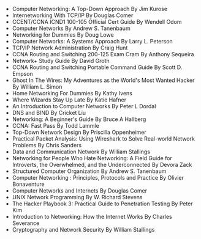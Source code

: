  <ul>
                                    
<li><a target="_blank" href="https://github.com/manjunath5496/Networking-Books/blob/master/n1.pdf" style="text-decoration:none;">Computer Networking: A Top-Down Approach By Jim Kurose</a></li>
                                    <li><a target="_blank" href="https://github.com/manjunath5496/Networking-Books/blob/master/n2.pdf" style="text-decoration:none;">Internetworking With TCP/IP By Douglas Comer</a></li>
                                    <li><a target="_blank" href="https://github.com/manjunath5496/Networking-Books/blob/master/n3.pdf" style="text-decoration:none;">CCENT/CCNA ICND1 100-105 Official Cert Guide By Wendell Odom </a></li>
                                    <li><a target="_blank" href="https://github.com/manjunath5496/Networking-Books/blob/master/n4.pdf" style="text-decoration:none;">Computer Networks By Andrew S. Tanenbaum</a></li>
                                    <li><a target="_blank" href="https://github.com/manjunath5496/Networking-Books/blob/master/n5.pdf" style="text-decoration:none;">Networking for Dummies By Doug Lowe </a></li>
                                    <li><a target="_blank" href="https://github.com/manjunath5496/Networking-Books/blob/master/n6.pdf" style="text-decoration:none;">Computer Networks: A Systems Approach By Larry L. Peterson </a></li>
                                    <li><a target="_blank" href="https://github.com/manjunath5496/Networking-Books/blob/master/n7.pdf" style="text-decoration:none;">TCP/IP Network Administration By Craig Hunt </a></li>
                                    <li><a target="_blank" href="https://github.com/manjunath5496/Networking-Books/blob/master/n8.pdf" style="text-decoration:none;">CCNA Routing and Switching 200-125 Exam Cram By Anthony Sequeira</a></li>
                                    <li><a target="_blank" href="https://github.com/manjunath5496/Networking-Books/blob/master/n9.pdf" style="text-decoration:none;">Network&plus; Study Guide By David Groth </a></li>
                                    <li><a target="_blank" href="https://github.com/manjunath5496/Networking-Books/blob/master/n10.pdf" style="text-decoration:none;">CCNA Routing and Switching Portable Command Guide By Scott D. Empson </a></li>
                                    <li><a target="_blank" href="https://github.com/manjunath5496/Networking-Books/blob/master/n11.pdf" style="text-decoration:none;">Ghost In The Wires: My Adventures as the World's Most Wanted Hacker By William L. Simon </a></li>
                                    <li><a target="_blank" href="https://github.com/manjunath5496/Networking-Books/blob/master/n12.pdf" style="text-decoration:none;">Home Networking For Dummies By Kathy Ivens </a></li>
                                    <li><a target="_blank" href="https://github.com/manjunath5496/Networking-Books/blob/master/n13.pdf" style="text-decoration:none;">Where Wizards Stay Up Late By Katie Hafner </a></li>
                                    <li><a target="_blank" href="https://github.com/manjunath5496/Networking-Books/blob/master/n14.pdf" style="text-decoration:none;">An Introduction to Computer Networks By Peter L Dordal </a></li>
                                    <li><a target="_blank" href="https://github.com/manjunath5496/Networking-Books/blob/master/n15.pdf" style="text-decoration:none;">DNS and BIND By Cricket Liu </a></li>
                                    <li><a target="_blank" href="https://github.com/manjunath5496/Networking-Books/blob/master/n16.pdf" style="text-decoration:none;">Networking: A Beginner's Guide By Bruce A Hallberg </a></li>
                                    <li><a target="_blank" href="https://github.com/manjunath5496/Networking-Books/blob/master/n17.pdf" style="text-decoration:none;">CCNA: Fast Pass By Todd Lammle </a></li>
                                    <li><a target="_blank" href="https://github.com/manjunath5496/Networking-Books/blob/master/n18.pdf" style="text-decoration:none;">Top-Down Network Design By Priscilla Oppenheimer </a></li>
                                    <li><a target="_blank" href="https://github.com/manjunath5496/Networking-Books/blob/master/n19.pdf" style="text-decoration:none;">Practical Packet Analysis: Using Wireshark to Solve Real-world Network Problems By Chris Sanders </a></li>
                                    <li><a target="_blank" href="https://github.com/manjunath5496/Networking-Books/blob/master/n20.rar" style="text-decoration:none;">Data and Communication Network By William Stallings </a></li>
                                    <li><a target="_blank" href="https://github.com/manjunath5496/Networking-Books/blob/master/n21.pdf" style="text-decoration:none;">Networking for People Who Hate Networking: A Field Guide for Introverts, the Overwhelmed, and the Underconnected By Devora Zack </a></li>
                                    <li><a target="_blank" href="https://github.com/manjunath5496/Networking-Books/blob/master/n22.pdf" style="text-decoration:none;">Structured Computer Organization By Andrew S. Tanenbaum </a></li>
                                    <li><a target="_blank" href="https://github.com/manjunath5496/Networking-Books/blob/master/n23.pdf" style="text-decoration:none;">Computer Networking : Principles, Protocols and Practice By Olivier Bonaventure </a></li>
                                    <li><a target="_blank" href="https://github.com/manjunath5496/Networking-Books/blob/master/n24.pdf" style="text-decoration:none;">Computer Networks and Internets By Douglas Comer </a></li>
                                    <li><a target="_blank" href="https://github.com/manjunath5496/Networking-Books/blob/master/n25.pdf" style="text-decoration:none;">UNIX Network Programming By W. Richard Stevens </a></li>
                                    <li><a target="_blank" href="https://github.com/manjunath5496/Networking-Books/blob/master/n26.pdf" style="text-decoration:none;">The Hacker Playbook 3: Practical Guide to Penetration Testing By Peter Kim </a></li>
                                    <li><a target="_blank" href="https://github.com/manjunath5496/Networking-Books/blob/master/n27.pdf" style="text-decoration:none;">Introduction to Networking: How the Internet Works By Charles Severance </a></li>
                                    <li><a target="_blank" href="https://github.com/manjunath5496/Networking-Books/blob/master/n28.pdf" style="text-decoration:none;">Cryptography and Network Security By William Stallings </a></li>
                                
</ul>
